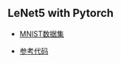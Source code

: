 ## LeNet5 with Pytorch

- [MNIST数据集](http://yann.lecun.com/exdb/mnist/)

- [参考代码](https://zhuanlan.zhihu.com/p/29716516)

